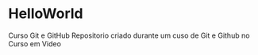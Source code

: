 # HelloWorld

 Curso Git e GitHub
 Repositorio criado durante um cuso de Git e Github no Curso em Video
